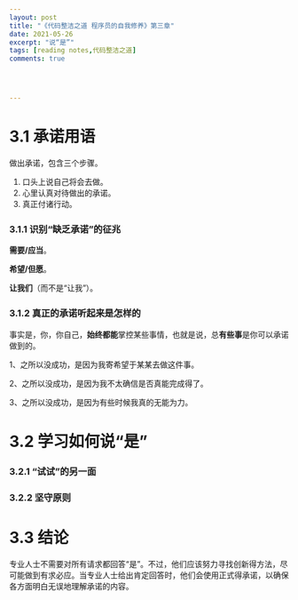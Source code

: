 ```yaml
---
layout: post
title: "《代码整洁之道 程序员的自我修养》第三章"
date: 2021-05-26
excerpt: "说“是”"
tags: [reading notes,代码整洁之道]
comments: true




---
```


# 3.1 承诺用语

做出承诺，包含三个步骤。

1. 口头上说自己将会去做。
2. 心里认真对待做出的承诺。
3. 真正付诸行动。

### 3.1.1 识别“缺乏承诺”的征兆

**需要/应当**。

**希望/但愿**。

**让我们**（而不是“让我”）。

### 3.1.2 真正的承诺听起来是怎样的

事实是，你，你自己，**始终都能**掌控某些事情，也就是说，总**有些事**是你可以承诺做到的。

1、之所以没成功，是因为我寄希望于某某去做这件事。

2、之所以没成功，是因为我不太确信是否真能完成得了。

3、之所以没成功，是因为有些时候我真的无能为力。

# 3.2 学习如何说“是”

### 3.2.1 “试试”的另一面

### 3.2.2 坚守原则

# 3.3 结论

专业人士不需要对所有请求都回答“是”。不过，他们应该努力寻找创新得方法，尽可能做到有求必应。当专业人士给出肯定回答时，他们会使用正式得承诺，以确保各方面明白无误地理解承诺的内容。